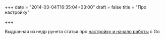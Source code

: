 +++
date = "2014-03-04T16:35:04+03:00"
draft = false
title = "Про настройку"

+++

<p>Выдранная из недр рунета статья про <a href="http://dafter.ru/duf/golang/133.html">настройку и начало работы</a> с Go</p>


